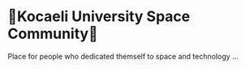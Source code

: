 # 🚀Kocaeli University Space Community🚀

Place for people who dedicated themself to space and technology ...
